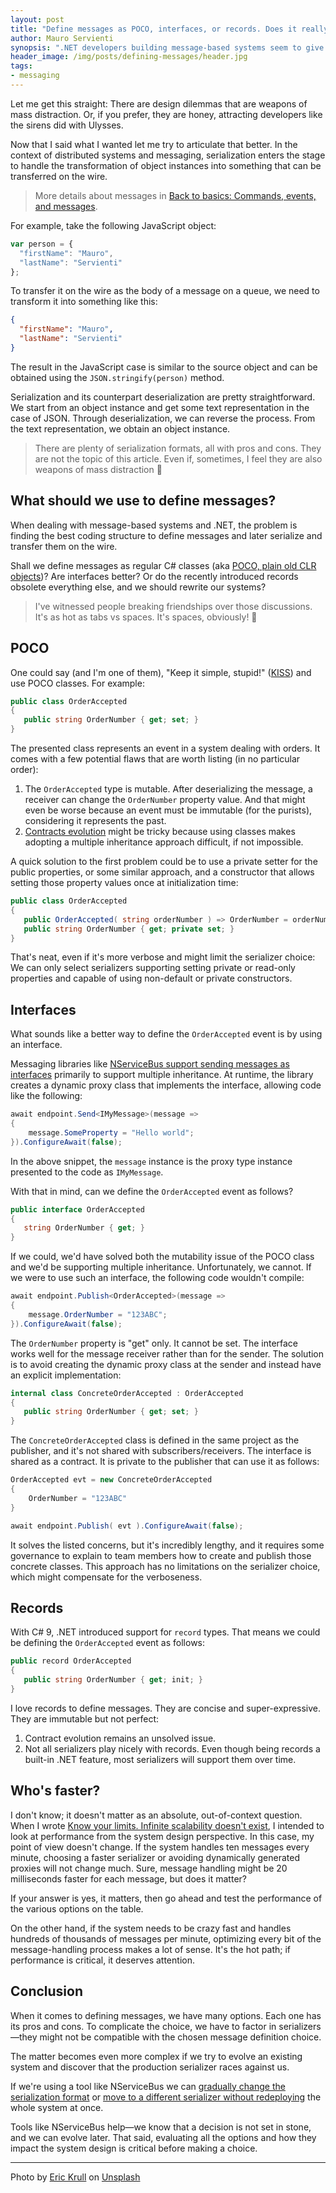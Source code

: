```yaml
---
layout: post
title: "Define messages as POCO, interfaces, or records. Does it really matter?"
author: Mauro Servienti
synopsis: ".NET developers building message-based systems seem to give serialization and surrounding concerns more importance than needed. Let's try to dissect the topic"
header_image: /img/posts/defining-messages/header.jpg
tags:
- messaging
---
```


Let me get this straight: There are design dilemmas that are weapons of mass distraction. Or, if you prefer, they are honey, attracting developers like the sirens did with Ulysses.

Now that I said what I wanted let me try to articulate that better. In the context of distributed systems and messaging, serialization enters the stage to handle the transformation of object instances into something that can be transferred on the wire.

> More details about messages in [Back to basics: Commands, events, and messages](https://milestone.topics.it/2023/05/25/back-to-basics-messages.html).

For example, take the following JavaScript object:

```javascript
var person = {
  "firstName": "Mauro",
  "lastName": "Servienti"
};
```

To transfer it on the wire as the body of a message on a queue, we need to transform it into something like this:

```json
{
  "firstName": "Mauro",
  "lastName": "Servienti"
}
```

The result in the JavaScript case is similar to the source object and can be obtained using the `JSON.stringify(person)` method.

Serialization and its counterpart deserialization are pretty straightforward. We start from an object instance and get some text representation in the case of JSON. Through deserialization, we can reverse the process. From the text representation, we obtain an object instance.

> There are plenty of serialization formats, all with pros and cons. They are not the topic of this article. Even if, sometimes, I feel they are also weapons of mass distraction 🤪

## What should we use to define messages?

When dealing with message-based systems and .NET, the problem is finding the best coding structure to define messages and later serialize and transfer them on the wire.

Shall we define messages as regular C# classes (aka [POCO, plain old CLR objects](https://en.wikipedia.org/wiki/Plain_old_CLR_object))? Are interfaces better? Or do the recently introduced records obsolete everything else, and we should rewrite our systems?

> I've witnessed people breaking friendships over those discussions. It's as hot as tabs vs spaces. It's spaces, obviously! 🤪

## POCO

One could say (and I'm one of them), "Keep it simple, stupid!" ([KISS](https://en.wikipedia.org/wiki/KISS_principle)) and use POCO classes. For example:

```csharp
public class OrderAccepted
{
   public string OrderNumber { get; set; }
}
```

The presented class represents an event in a system dealing with orders. It comes with a few potential flaws that are worth listing (in no particular order):

1. The `OrderAccepted` type is mutable. After deserializing the message, a receiver can change the `OrderNumber` property value. And that might even be worse because an event must be immutable (for the purists), considering it represents the past.
2. [Contracts evolution](https://milestone.topics.it/2022/07/04/messages-evolution.html) might be tricky because using classes makes adopting a multiple inheritance approach difficult, if not impossible.

A quick solution to the first problem could be to use a private setter for the public properties, or some similar approach, and a constructor that allows setting those property values once at initialization time:

```csharp
public class OrderAccepted
{
   public OrderAccepted( string orderNumber ) => OrderNumber = orderNumber;
   public string OrderNumber { get; private set; }
}
```

That's neat, even if it's more verbose and might limit the serializer choice: We can only select serializers supporting setting private or read-only properties and capable of using non-default or private constructors.

## Interfaces

What sounds like a better way to define the `OrderAccepted` event is by using an interface.

Messaging libraries like [NServiceBus support sending messages as interfaces](https://docs.particular.net/nservicebus/messaging/messages-as-interfaces) primarily to support multiple inheritance. At runtime, the library creates a dynamic proxy class that implements the interface, allowing code like the following:

```csharp
await endpoint.Send<IMyMessage>(message =>
{
    message.SomeProperty = "Hello world";
}).ConfigureAwait(false);
```

In the above snippet, the `message` instance is the proxy type instance presented to the code as `IMyMessage`.

With that in mind, can we define the `OrderAccepted` event as follows?

```csharp
public interface OrderAccepted
{
   string OrderNumber { get; }
}
```

If we could, we'd have solved both the mutability issue of the POCO class and we'd be supporting multiple inheritance. Unfortunately, we cannot. If we were to use such an interface, the following code wouldn't compile:

```csharp
await endpoint.Publish<OrderAccepted>(message =>
{
    message.OrderNumber = "123ABC";
}).ConfigureAwait(false);
```

The `OrderNumber` property is "get" only. It cannot be set. The interface works well for the message receiver rather than for the sender. The solution is to avoid creating the dynamic proxy class at the sender and instead have an explicit implementation:

```csharp
internal class ConcreteOrderAccepted : OrderAccepted
{
   public string OrderNumber { get; set; }
}
```

The `ConcreteOrderAccepted` class is defined in the same project as the publisher, and it's not shared with subscribers/receivers. The interface is shared as a contract. It is private to the publisher that can use it as follows:

```csharp
OrderAccepted evt = new ConcreteOrderAccepted
{
    OrderNumber = "123ABC"
}

await endpoint.Publish( evt ).ConfigureAwait(false);
```

It solves the listed concerns, but it's incredibly lengthy, and it requires some governance to explain to team members how to create and publish those concrete classes. This approach has no limitations on the serializer choice, which might compensate for the verboseness.

## Records

With C# 9, .NET introduced support for `record` types. That means we could be defining the `OrderAccepted` event as follows:

```csharp
public record OrderAccepted
{
   public string OrderNumber { get; init; }
}
```

I love records to define messages. They are concise and super-expressive. They are immutable but not perfect:

1. Contract evolution remains an unsolved issue.
2. Not all serializers play nicely with records. Even though being records a built-in .NET feature, most serializers will support them over time.

## Who's faster? 

I don't know; it doesn't matter as an absolute, out-of-context question. When I wrote [Know your limits. Infinite scalability doesn't exist](https://milestone.topics.it/2022/05/30/know-your-limits.html), I intended to look at performance from the system design perspective. In this case, my point of view doesn't change. If the system handles ten messages every minute, choosing a faster serializer or avoiding dynamically generated proxies will not change much. Sure, message handling might be 20 milliseconds faster for each message, but does it matter?

If your answer is yes, it matters, then go ahead and test the performance of the various options on the table.

On the other hand, if the system needs to be crazy fast and handles hundreds of thousands of messages per minute, optimizing every bit of the message-handling process makes a lot of sense. It's the hot path; if performance is critical, it deserves attention.

## Conclusion

When it comes to defining messages, we have many options. Each one has its pros and cons. To complicate the choice, we have to factor in serializers—they might not be compatible with the chosen message definition choice.

The matter becomes even more complex if we try to evolve an existing system and discover that the production serializer races against us.

If we're using a tool like NServiceBus we can [gradually change the serialization format](https://docs.particular.net/samples/serializers/transitioning-formats/) or [move to a different serializer without redeploying](https://docs.particular.net/nservicebus/serialization/#specifying-additional-deserializers) the whole system at once.

Tools like NServiceBus help—we know that a decision is not set in stone, and we can evolve later. That said, evaluating all the options and how they impact the system design is critical before making a choice.

---

Photo by <a href="https://unsplash.com/@ekrull?utm_content=creditCopyText&utm_medium=referral&utm_source=unsplash">Eric Krull</a> on <a href="https://unsplash.com/photos/black-vinyl-record-on-black-vinyl-record-fi3_lDi3qPE?utm_content=creditCopyText&utm_medium=referral&utm_source=unsplash">Unsplash</a>
